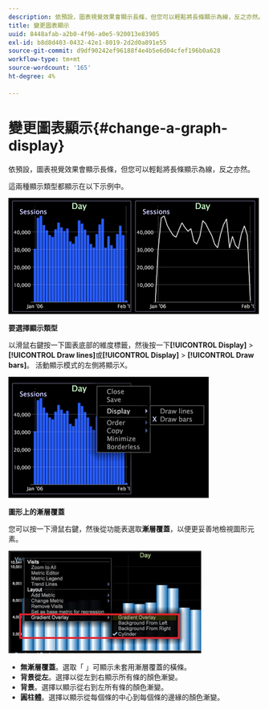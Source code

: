 ```yaml
---
description: 依預設，圖表視覺效果會顯示長條，但您可以輕鬆將長條顯示為線，反之亦然。
title: 變更圖表顯示
uuid: 8448afab-a2b0-4f96-a0e5-920013e83905
exl-id: b8d8d403-0432-42e1-8019-2d2d0a891e55
source-git-commit: d9df90242ef96188f4e4b5e6d04cfef196b0a628
workflow-type: tm+mt
source-wordcount: '165'
ht-degree: 4%

---
```


# 變更圖表顯示{#change-a-graph-display}

依預設，圖表視覺效果會顯示長條，但您可以輕鬆將長條顯示為線，反之亦然。

這兩種顯示類型都顯示在以下示例中。

![](assets/vis_Line_LinesAndBars.png)

**要選擇顯示類型**

以滑鼠右鍵按一下圖表底部的維度標籤，然後按一下&#x200B;**[!UICONTROL Display]** > **[!UICONTROL Draw lines]**&#x200B;或&#x200B;**[!UICONTROL Display]** > **[!UICONTROL Draw bars]**。 活動顯示模式的左側將顯示X。

![](assets/mnu_Graph_Draw.png)

**圖形上的漸層覆蓋**

您可以按一下滑鼠右鍵，然後從功能表選取&#x200B;**漸層覆蓋**，以便更妥善地檢視圖形元素。

![](assets/6_51_gradient_graph.png)

* **無漸層覆蓋**。選取「 」可顯示未套用漸層覆蓋的橫條。
* **背景從左**。選擇以從左到右顯示所有條的顏色漸變。
* **背景**。選擇以顯示從右到左所有條的顏色漸變。
* **圓柱體**。選擇以顯示從每個條的中心到每個條的邊緣的顏色漸變。
